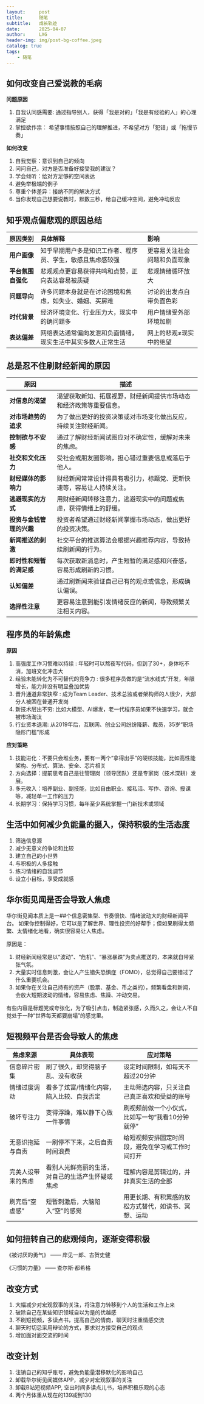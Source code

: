 ```yaml
---
layout:     post
title:      随笔
subtitle:   成长轨迹
date:       2025-04-07
author:     LXG
header-img: img/post-bg-coffee.jpeg
catalog: true
tags:
    - 随笔
---
```


## 如何改变自己爱说教的毛病

**问题原因**

1. 自我认同感需要: 通过指导别人，获得「我是对的」「我是有经验的人」的心理满足
2. 掌控欲作祟： 希望事情按照自己的理解推进，不希望对方「犯错」或「拖慢节奏」

**如何改变**

1. 自我觉察：意识到自己的倾向
2. 问问自己，对方是否准备好接受我的建议？
3. 学会倾听：给对方足够的空间表达
4. 避免举极端的例子
5. 尊重个体差异：接纳不同的解决方式
6. 当你发现自己想要说教时，默数三秒，给自己缓冲空间，避免冲动反应

## 知乎观点偏悲观的原因总结

| 原因类别       | 具体解释                                                     | 影响                            |
| :------------- | :----------------------------------------------------------- | :------------------------------ |
| **用户画像**    | 知乎早期用户多是知识工作者、程序员、学生，敏感且焦虑感较强       | 更容易关注社会问题和负面现象     |
| **平台氛围自强化** | 悲观观点更容易获得共鸣和点赞，正向表达容易被质疑                 | 悲观情绪循环放大                 |
| **问题导向**    | 许多问题本身就是在讨论困境和焦虑，如失业、婚姻、买房难             | 讨论的出发点自带负面色彩         |
| **时代背景**    | 经济环境变化、行业压力大，现实中的确问题多                         | 用户情绪受外部环境加剧           |
| **表达偏差**    | 网络表达通常偏向发泄和负面情绪，现实生活中其实多数人正常生活         | 网上的悲观≠现实中的绝望         |

## 总是忍不住刷财经新闻的原因

| **原因**             | **描述**                                                                 |
|----------------------|--------------------------------------------------------------------------|
| **对信息的渴望**       | 渴望获取新知、拓展视野，财经新闻提供市场动态和经济政策等重要信息。      |
| **对市场趋势的追求**   | 为了做出更好的投资决策或对市场变化做出反应，持续关注财经新闻。           |
| **控制欲与不安感**     | 通过了解财经新闻试图应对不确定性，缓解对未来的焦虑。                     |
| **社交和文化压力**     | 受社会或朋友圈影响，担心错过重要信息或落后于他人。                       |
| **财经媒体的影响力**   | 财经新闻常常设计得具有吸引力，标题党、更新快速等，容易让人持续关注。     |
| **逃避现实的方式**     | 用财经新闻转移注意力，逃避现实中的问题或焦虑，获得情绪上的舒缓。         |
| **投资与金钱管理的兴趣** | 投资者希望通过财经新闻掌握市场动态，做出更好的投资决策。                |
| **新闻推送的刺激**     | 社交平台的推送算法会根据兴趣推荐内容，导致持续刷新闻的行为。             |
| **即时性和短暂的满足感** | 每次获取新消息时，产生短暂的满足感和兴奋感，容易形成刷新的习惯。           |
| **认知偏差**           | 通过刷新闻来验证自己已有的观点或信念，形成确认偏误。                    |
| **选择性注意**         | 更容易注意到能引发情绪反应的新闻，导致频繁关注相关内容。                  |

## 程序员的年龄焦虑

**原因**

1. 高强度工作习惯难以持续 : 年轻时可以熬夜写代码，但到了30+，身体吃不消，加班文化冲击大
2. 经验未能转化为不可替代的竞争力 : 很多程序员做的是“流水线式”开发，年限增长，能力并没有明显叠加优势
3. 晋升通道非常狭窄 : 成为Team Leader、技术总监或者架构师的人很少，大部分人被困在普通开发岗
4. 新技术层出不穷: 比如大模型、AI爆发，老一代程序员如果不快速学习，就会被市场淘汰
5. 行业资本退潮: 从2019年后，互联网、创业公司纷纷降薪、裁员，35岁“职场隐形门槛”形成

**应对策略**

1. 技能进化：不要只会堆业务，要有一两个“拿得出手”的硬核技能，比如高性能架构、分布式、算法、安全、芯片相关
2. 方向选择：提前思考自己是往管理岗（领导团队）还是专家岗（技术深耕）发展。
3. 多元收入：培养副业、副技能，比如自由职业、接私活、写作、咨询、授课等，减轻单一工作的压力
4. 长期学习：保持学习习惯，每年至少系统掌握一门新技术或领域

## 生活中如何减少负能量的摄入，保持积极的生活态度

1. 筛选信息源
2. 减少无意义的争论和比较
3. 建立自己的小世界
4. 与积极的人多接触
5. 练习情绪的自我调节
6. 设立小目标，享受成就感

## 华尔街见闻是否会导致人焦虑

华尔街见闻本质上是一##个信息密集型、节奏很快、情绪波动大的财经新闻平台。
如果你控制得好，它可以是了解世界、理性投资的好帮手；但如果刷得太频繁、太情绪化地看，确实很容易让人焦虑。

原因是：

1. 财经新闻经常是以“波动”、“危机”、“暴涨暴跌”为卖点推送的，本来就自带紧张气氛。
2. 大量实时信息刺激，会让人产生错失恐惧症（FOMO），总觉得自己要错过了什么重要机会。
3. 如果你在关注自己持有的资产（股票、基金、币之类的），频繁看盘和新闻，会放大短期波动的情绪，容易焦虑、焦躁、冲动交易。

有些内容是标题党或夸张化，为了吸引点击，制造紧张感，久而久之，会让人不自觉处于一种“世界每天都要崩塌”的感觉里。

## 短视频平台是否会导致人的焦虑

| **焦虑来源**           | **具体表现**                                   | **应对策略**                                       |
|------------------------|------------------------------------------------|----------------------------------------------------|
| 信息碎片密集           | 刷了很久，却觉得脑子乱、没有收获                | 设定时间限制，如每天不超过20分钟                    |
| 情绪过度调动           | 看多了炫富/情绪化内容，陷入比较、自我否定        | 主动筛选内容，只关注自己真正喜欢和受益的账号          |
| 破坏专注力             | 变得浮躁，难以静下心做一件事情                  | 刷视频前做一个小仪式，比如写一句“我看10分钟就停”    |
| 无意识拖延与自责       | 一刷停不下来，之后自责时间浪费                  | 给短视频安排固定时间段，避免在学习或工作时间打开      |
| 完美人设带来的焦虑     | 看别人光鲜亮丽的生活，对自己的生活产生怀疑或焦虑 | 理解内容是剪辑过的，并非真实生活的全部                |
| 刷完后“空虚感”        | 短暂刺激后，大脑陷入“空”的感觉                  | 用更长期、有积累感的放松方式替代，如读书、冥想、运动  |


## 如何扭转自己的悲观倾向，逐渐变得积极

 《被讨厌的勇气》 —— 岸见一郎、古贺史健
 
 《习惯的力量》 —— 查尔斯·都希格

## 改变方式

1. 大幅减少对宏观叙事的关注，将注意力转移到个人的生活和工作上来
2. 破除自己在某些知识领域自以为是的优越感
3. 不刷短视频，多读点书，提高自己的情商，聊天时注重情感交流
4. 聊天时切忌采用辩论的方式，要求对方接受自己的观点
5. 增加面对面交流的时间

## 改变计划

1. 注销自己的知乎账号，避免负能量潜移默化的影响自己
2. 卸载华尔街见闻媒体APP，减少对宏观叙事的关注
3. 卸载B站短视频APP, 空出时间多读点儿书，培养积极乐观的心态
4. 两个月体重从现在的139减到130


















